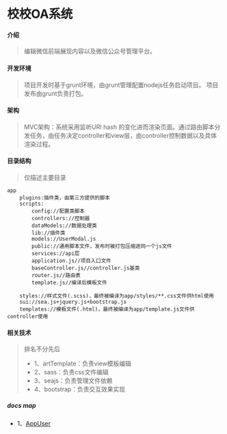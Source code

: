 # 校校OA系统

#### 介绍
>编辑微信前端展现内容以及微信公众号管理平台。

#### 开发环境
>项目开发时基于grunt环境，由grunt管理配置nodejs任务启动项目。
>项目发布由grunt负责打包。

#### 架构
> MVC架构：系统采用监听URI hash 的变化进而渲染页面。通过路由脚本分发任务，由任务决定controller和view层，由controller控制数据以及具体渲染过程。

#### 目录结构
>   仅描述主要目录
   
    app
        plugins:插件类，由第三方提供的脚本
        scripts:
            config://配置类脚本
            controllers://控制器
            dataModels://数据处理类
            lib://插件类
            models://UserModal.js
            public://通用脚本文件，发布时被打包压缩进同一个js文件
            services://api层
            application.js//项目入口文件
            baseController.js//controller.js基类
            router.js//路由表
            template.js//编译后模板文件
      
        styles://样式文件(.scss)，最终被编译为app/styles/**.css文件供html使用
        sui://sea.js+jquery.js+bootstrap.js
        templates://模板文件(.html)，最终被编译为app/template.js文件供controller使用

#### 相关技术
>   排名不分先后
>*  1、artTemplate：负责view模板编辑
>*  2、sass：负责css文件编辑
>*  3、seajs：负责管理文件依赖
>*  4、bootstrap：负责交互效果实现


##### docs map
*   1、[AppUser](web/projects/oa/app-user.md)
